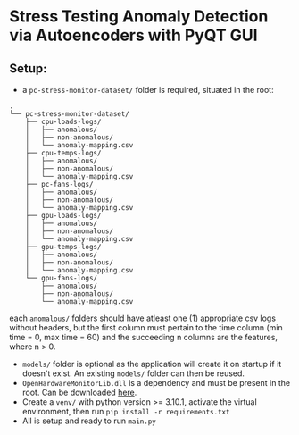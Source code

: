 # Stress Testing Anomaly Detection via Autoencoders with PyQT GUI
## Setup:
- a `pc-stress-monitor-dataset/` folder is required, situated in the root:
```
.
└── pc-stress-monitor-dataset/
    ├── cpu-loads-logs/
    │   ├── anomalous/
    │   ├── non-anomalous/
    │   └── anomaly-mapping.csv
    ├── cpu-temps-logs/
    │   ├── anomalous/
    │   ├── non-anomalous/
    │   └── anomaly-mapping.csv
    ├── pc-fans-logs/
    │   ├── anomalous/
    │   ├── non-anomalous/
    │   └── anomaly-mapping.csv
    ├── gpu-loads-logs/
    │   ├── anomalous/
    │   ├── non-anomalous/
    │   └── anomaly-mapping.csv
    ├── gpu-temps-logs/
    │   ├── anomalous/
    │   ├── non-anomalous/
    │   └── anomaly-mapping.csv
    └── gpu-fans-logs/
        ├── anomalous/
        ├── non-anomalous/
        └── anomaly-mapping.csv
```
each `anomalous/` folders should have atleast one (1) appropriate csv logs without headers, but the first column must pertain to the time column (min time = 0, max time = 60) and the succeeding n columns are the features, where n > 0.

- `models/` folder is optional as the application will create it on startup if it doesn't exist. An existing `models/` folder can then be reused.
- `OpenHardwareMonitorLib.dll` is a dependency and must be present in the root. Can be downloaded [here](https://openhardwaremonitor.org/downloads/).
- Create a `venv/` with python version >= 3.10.1, activate the virtual environment, then run `pip install -r requirements.txt`
- All is setup and ready to run `main.py`

